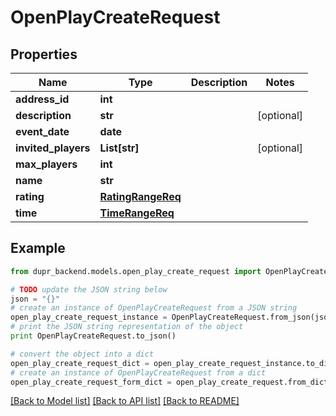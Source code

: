 # OpenPlayCreateRequest


## Properties
Name | Type | Description | Notes
------------ | ------------- | ------------- | -------------
**address_id** | **int** |  | 
**description** | **str** |  | [optional] 
**event_date** | **date** |  | 
**invited_players** | **List[str]** |  | [optional] 
**max_players** | **int** |  | 
**name** | **str** |  | 
**rating** | [**RatingRangeReq**](RatingRangeReq.md) |  | 
**time** | [**TimeRangeReq**](TimeRangeReq.md) |  | 

## Example

```python
from dupr_backend.models.open_play_create_request import OpenPlayCreateRequest

# TODO update the JSON string below
json = "{}"
# create an instance of OpenPlayCreateRequest from a JSON string
open_play_create_request_instance = OpenPlayCreateRequest.from_json(json)
# print the JSON string representation of the object
print OpenPlayCreateRequest.to_json()

# convert the object into a dict
open_play_create_request_dict = open_play_create_request_instance.to_dict()
# create an instance of OpenPlayCreateRequest from a dict
open_play_create_request_form_dict = open_play_create_request.from_dict(open_play_create_request_dict)
```
[[Back to Model list]](../README.md#documentation-for-models) [[Back to API list]](../README.md#documentation-for-api-endpoints) [[Back to README]](../README.md)


